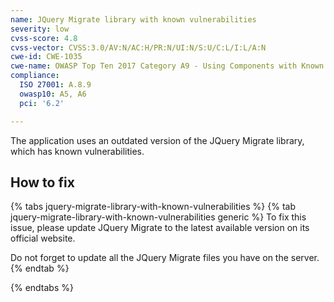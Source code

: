 ```yaml
---
name: JQuery Migrate library with known vulnerabilities
severity: low
cvss-score: 4.8
cvss-vector: CVSS:3.0/AV:N/AC:H/PR:N/UI:N/S:U/C:L/I:L/A:N
cwe-id: CWE-1035
cwe-name: OWASP Top Ten 2017 Category A9 - Using Components with Known Vulnerabilities
compliance:
  ISO 27001: A.8.9
  owasp10: A5, A6
  pci: '6.2'

---            
```


The application uses an outdated version of the JQuery Migrate library, which has known vulnerabilities.

## How to fix

{% tabs jquery-migrate-library-with-known-vulnerabilities %}
{% tab jquery-migrate-library-with-known-vulnerabilities generic %}
To fix this issue, please update JQuery Migrate to the latest available version on its official website.

Do not forget to update all the JQuery Migrate files you have on the server.
{% endtab %}

{% endtabs %}
